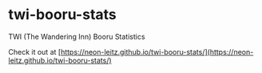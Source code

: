 # twi-booru-stats
TWI (The Wandering Inn) Booru Statistics

Check it out at [https://neon-leitz.github.io/twi-booru-stats/](https://neon-leitz.github.io/twi-booru-stats/)
